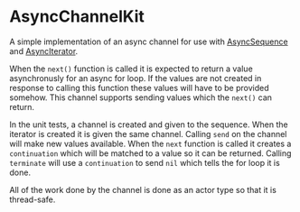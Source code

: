 # AsyncChannelKit

A simple implementation of an async channel for use with [AsyncSequence] and [AsyncIterator].

When the `next()` function is called it is expected to return a value asynchronusly for an async for loop.
If the values are not created in response to calling this function these values will have to be provided
somehow. This channel supports sending values which the `next()` can return.

In the unit tests, a channel is created and given to the sequence. When the iterator is created it is
given the same channel. Calling `send` on the channel will make new values available. When the `next`
function is called it creates a `continuation` which will be matched to a value so it can be returned.
Calling `terminate` will use a `continuation` to send `nil` which tells the for loop it is done.

All of the work done by the channel is done as an actor type so that it is thread-safe.

[AsyncSequence]: https://developer.apple.com/documentation/swift/asyncsequence
[AsyncIterator]: https://developer.apple.com/documentation/swift/asyncsequence/asynciterator
